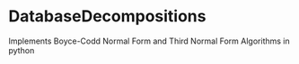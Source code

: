 # DatabaseDecompositions
Implements Boyce-Codd Normal Form and Third Normal Form Algorithms in python

